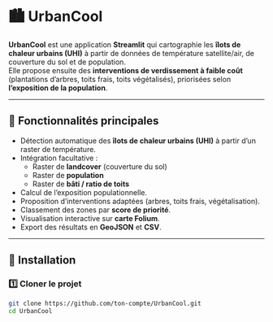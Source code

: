 # 🏙️ UrbanCool

**UrbanCool** est une application **Streamlit** qui cartographie les **îlots de chaleur urbains (UHI)** à partir de données de température satellite/air, de couverture du sol et de population.  
Elle propose ensuite des **interventions de verdissement à faible coût** (plantations d’arbres, toits frais, toits végétalisés), priorisées selon **l’exposition de la population**.

---

## 🚀 Fonctionnalités principales

- Détection automatique des **îlots de chaleur urbains (UHI)** à partir d’un raster de température.  
- Intégration facultative :
  - Raster de **landcover** (couverture du sol)
  - Raster de **population**
  - Raster de **bâti / ratio de toits**
- Calcul de l’exposition populationnelle.
- Proposition d’interventions adaptées (arbres, toits frais, végétalisation).
- Classement des zones par **score de priorité**.
- Visualisation interactive sur **carte Folium**.
- Export des résultats en **GeoJSON** et **CSV**.

---

## 🧰 Installation

### 1️⃣ Cloner le projet
```bash
git clone https://github.com/ton-compte/UrbanCool.git
cd UrbanCool